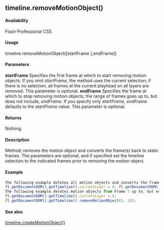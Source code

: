 ## timeline.removeMotionObject()

#### Availability

Flash Professional CS5.

#### Usage

timeline.removeMotionObject(\[startFrame \[,endFrame\])

#### Parameters

**startFrame** Specifies the first frame at which to start removing motion objects. If you omit *startFrame*, the method uses the current selection; if there is no selection, all frames at the current playhead on all layers are removed. This parameter is optional.
**endFrame** Specifies the frame at which to stop removing motion objects; the range of frames goes up to, but does not include, *endFrame*. If you specify only *startFrame*, *endFrame* defaults to the *startFrame* value. This parameter is optional.

#### Returns

Nothing.

#### Description

Method; removes the motion object and converts the frame(s) back to static frames. The parameters are optional, and if specified set the timeline selection to the indicated frames prior to removing the motion object.

#### Example

```javascript
The following example deletes all motion objects and converts the frames back to static frames at the current playhead position on the top layer:
fl.getDocumentDOM().getTimeline().currentLayer = 0; fl.getDocumentDOM().getTimeline().removeMotionObject();
The following example deletes motion objects from Frame 5 up to, but not including, Frame 15 of the top layer in the current scene:
fl.getDocumentDOM().getTimeline().currentLayer = 0;
fl.getDocumentDOM().getTimeline().removeMotionObject(5, 15);

```
#### See also

[timeline.createMotionObject()](#!AdobeDocs/developers-animatesdk-docs/test/Timeline_object/timeli10.md)
